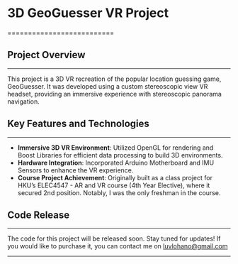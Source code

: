 # **3D GeoGuesser VR Project**
==========================

## **Project Overview**
--------------------

This project is a 3D VR recreation of the popular location guessing game, GeoGuesser. It was developed using a custom stereoscopic view VR headset, providing an immersive experience with stereoscopic panorama navigation.

## **Key Features and Technologies**
--------------------------------

- **Immersive 3D VR Environment**: Utilized OpenGL for rendering and Boost Libraries for efficient data processing to build 3D environments.
- **Hardware Integration**: Incorporated Arduino Motherboard and IMU Sensors to enhance the VR experience.
- **Course Project Achievement**: Originally built as a class project for HKU’s ELEC4547 - AR and VR course (4th Year Elective), where it secured 2nd position. Notably, I was the only freshman in the course.

## **Code Release**
----------------

The code for this project will be released soon. Stay tuned for updates! If you would like to purchase it, you can contact me on luvlohano@gmail.com

---
